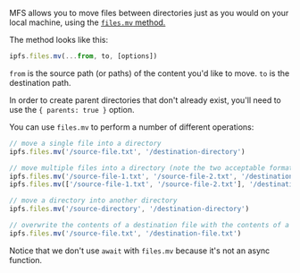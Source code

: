 MFS allows you to move files between directories just as you would on your local machine, using the [`files.mv` method.](https://github.com/ipfs/interface-js-ipfs-core/blob/master/SPEC/FILES.md#filesmv)

The method looks like this:
```js
ipfs.files.mv(...from, to, [options])
```

`from` is the source path (or paths) of the content you'd like to move. `to` is the destination path.

In order to create parent directories that don't already exist, you'll need to use the `{ parents: true }` option.

You can use `files.mv` to perform a number of different operations:

```js
// move a single file into a directory
ipfs.files.mv('/source-file.txt', '/destination-directory')

// move multiple files into a directory (note the two acceptable formats)
ipfs.files.mv('/source-file-1.txt', '/source-file-2.txt', '/destination-directory')
ipfs.files.mv(['/source-file-1.txt', '/source-file-2.txt'], '/destination-directory')

// move a directory into another directory
ipfs.files.mv('/source-directory', '/destination-directory')

// overwrite the contents of a destination file with the contents of a source file
ipfs.files.mv('/source-file.txt', '/destination-file.txt')
```
Notice that we don't use `await` with `files.mv` because it's not an async function.
